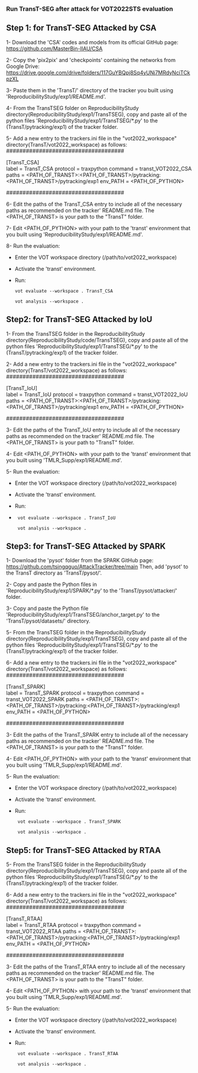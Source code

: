 ### Run TransT-SEG after attack for VOT2022STS evaluation

## Step 1: for TransT-SEG Attacked by CSA

1- Download the 'CSA' codes and models from its official GitHub page: https://github.com/MasterBin-IIAU/CSA

2- Copy the 'pix2pix' and 'checkpoints' containing the networks from Google Drive: https://drive.google.com/drive/folders/117GuYBQpj8Sq4yUNj7MRdyNciTCkpzXL

3- Paste them in the 'TransT/' directory of the tracker you built using 'ReproducibilityStudy/exp1/README.md'. 

4- From the TransTSEG folder on ReproducibilityStudy directory(ReproducibilityStudy/exp1/TransTSEG), copy and paste all of the python files 'ReproducibilityStudy/exp1/TransTSEG/*.py' to the (TransT/pytracking/exp1) of the tracker folder.

5- Add a new entry to the trackers.ini file in the "vot2022_workspace" directory(TransT/vot2022_workspace) as follows:
####################################

[TransT_CSA]  
label = TransT_CSA
protocol = traxpython
command =  transt_VOT2022_CSA
paths = <PATH_OF_TRANST>:<PATH_OF_TRANST>/pytracking:<PATH_OF_TRANST>/pytracking/exp1
env_PATH = <PATH_OF_PYTHON>

####################################

6- Edit the paths of the TransT_CSA entry to include all of the necessary paths as recommended on the tracker' README.md file.  The <PATH_OF_TRANST> is your path to the "TransT" folder.

7- Edit <PATH_OF_PYTHON> with your path to the 'transt' environment that you built using 'ReproducibilityStudy/exp1/README.md'. 

8- Run the evaluation:

+ Enter the VOT workspace directory (/path/to/vot2022_workspace)

+ Activate the 'transt' environment. 

+ Run:
  
    ```
    vot evaluate --workspace . TransT_CSA
    
    vot analysis --workspace .
    
    ```

## Step2: for TransT-SEG Attacked by IoU

1- From the TransTSEG folder in the ReproducibilityStudy directory(ReproducibilityStudy/code/TransTSEG), copy and paste all of the python files 'ReproducibilityStudy/exp1/TransTSEG/*.py' to the (TransT/pytracking/exp1) of the tracker folder.

2- Add a new entry to the trackers.ini file in the "vot2022_workspace" directory(TransT/vot2022_workspace) as follows:
####################################

[TransT_IoU]  
label = TransT_IoU
protocol = traxpython
command =  transt_VOT2022_IoU
paths = <PATH_OF_TRANST>:<PATH_OF_TRANST>/pytracking:<PATH_OF_TRANST>/pytracking/exp1
env_PATH = <PATH_OF_PYTHON>

####################################

3- Edit the paths of the TransT_IoU entry to include all of the necessary paths as recommended on the tracker' README.md file.  The <PATH_OF_TRANST> is your path to "TransT" folder.

4- Edit <PATH_OF_PYTHON> with your path to the 'transt' environment that you built  using 'TMLR_Supp/exp1/README.md'. 

5- Run the evaluation:

+ Enter the VOT workspace directory (/path/to/vot2022_workspace)
    
+ Activate the 'transt' environment. 
    
+ Run:
+ 
  ```
   vot evaluate --workspace . TransT_IoU
  
   vot analysis --workspace .
  
  ```

## Step3: for TransT-SEG Attacked by SPARK

1- Download the 'pysot' folder from the SPARK GitHub page: https://github.com/tsingqguo/AttackTracker/tree/main 
Then, add 'pysot' to the TransT directory as 'TransT/pysot/'.

2- Copy and paste the Python files in 'ReproducibilityStudy/exp1/SPARK/*.py' to the 'TransT/pysot/attacker/' folder. 

3- Copy and paste the Python file 'ReproducibilityStudy/exp1/TransTSEG/anchor_target.py' to the 'TransT/pysot/datasets/' directory. 

5- From the TransTSEG folder in the ReproducibilityStudy directory(ReproducibilityStudy/exp1/TransTSEG), copy and paste all of the python files 'ReproducibilityStudy/exp1/TransTSEG/*.py' to the (TransT/pytracking/exp1) of the tracker folder.

6- Add a new entry to the trackers.ini file in the "vot2022_workspace" directory(TransT/vot2022_workspace) as follows:
####################################

[TransT_SPARK]  
label = TransT_SPARK
protocol = traxpython
command =  transt_VOT2022_SPARK
paths = <PATH_OF_TRANST>:<PATH_OF_TRANST>/pytracking:<PATH_OF_TRANST>/pytracking/exp1
env_PATH = <PATH_OF_PYTHON>

####################################

3- Edit the paths of the TransT_SPARK entry to include all of the necessary paths as recommended on the tracker' README.md file.  The <PATH_OF_TRANST> is your path to the "TransT" folder.

4- Edit <PATH_OF_PYTHON> with your path to the 'transt' environment that you built  using 'TMLR_Supp/exp1/README.md'. 

5- Run the evaluation:

+ Enter the VOT workspace directory (/path/to/vot2022_workspace)
    
+ Activate the 'transt' environment. 
    
+ Run:
  
  ```
   vot evaluate --workspace . TransT_SPARK
  
   vot analysis --workspace . 
   ```


## Step5: for TransT-SEG Attacked by RTAA


5- From the TransTSEG folder in the ReproducibilityStudy directory(ReproducibilityStudy/exp1/TransTSEG), copy and paste all of the python files 'ReproducibilityStudy/exp1/TransTSEG/*.py' to the (TransT/pytracking/exp1) of the tracker folder.

6- Add a new entry to the trackers.ini file in the "vot2022_workspace" directory(TransT/vot2022_workspace) as follows:
####################################

[TransT_RTAA]  
label = TransT_RTAA
protocol = traxpython
command =  transt_VOT2022_RTAA
paths = <PATH_OF_TRANST>:<PATH_OF_TRANST>/pytracking:<PATH_OF_TRANST>/pytracking/exp1
env_PATH = <PATH_OF_PYTHON>

####################################

3- Edit the paths of the TransT_RTAA entry to include all of the necessary paths as recommended on the tracker' README.md file.  The <PATH_OF_TRANST> is your path to the "TransT" folder.

4- Edit <PATH_OF_PYTHON> with your path to the 'transt' environment that you built  using 'TMLR_Supp/exp1/README.md'. 

5- Run the evaluation:

+ Enter the VOT workspace directory (/path/to/vot2022_workspace)
    
+ Activate the 'transt' environment. 
    
+ Run:
  ```
   vot evaluate --workspace . TransT_RTAA
  
   vot analysis --workspace . 
   ```

